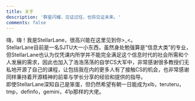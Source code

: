 ```yaml
---
title: 关于
description: '群星闪耀，见证过往，也将见证未来。'
comments: false
---
```


嗨，嗨！我是StellarLane，很高兴能在这里见到你>\_<。<br>StellarLane目前是一名SJTU大一小东西，虽然身处勉强算是“信息大类”的专业，但StellarLane也认为仅凭课内所学并不能完全满足这个信息时代的社会所需和个人发展的需求，因此也加入了浩浩荡荡的自学CS大军中，非常感谢很多教授们无私地开源了自己的课程，让包括我在内的更多人有了接触CS的机会，也非常感谢同样秉持着开源精神的前辈与学长分享的经验和提供的指导。<br>即使StellarLane深知自己是笨蛋，但仍然希望有朝一日能成为xlb，teruteru，tmp，definfo，gemini，41p那样的大佬。

<!---<p>StellarLane还是一个<strong style="font-weight: bold; color: #afb42b; white-space: nowrap;"><a href="https://stellarlane.github.io/crossdress/">crossdresser</a></strong>，希望在天赋党遍地走的世界中找到自己的容身之处🤕。</p>-->
